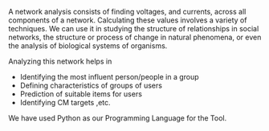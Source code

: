 A network analysis consists of finding voltages, and currents, across all components of a network. Calculating these values involves a variety of techniques.
We can use it in studying the structure of relationships in social networks, the structure or process of change in natural phenomena, or even the analysis of biological systems of organisms.
 
Analyzing this network helps in
- Identifying the most influent person/people in a group
- Defining characteristics of groups of users
- Prediction of suitable items for users
- Identifying CM targets ,etc.

We have used Python as our Programming Language for the Tool.
